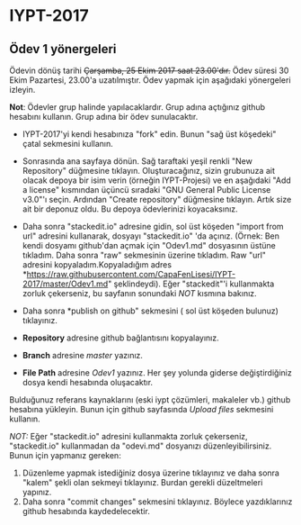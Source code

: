 # IYPT-2017
## Ödev 1 yönergeleri
Ödevin dönüş tarihi ~~Çarşamba,  25 Ekim 2017 saat 23.00'dır.~~ Ödev süresi 30 Ekim Pazartesi, 23.00'a uzatılmıştır.  Ödev yapmak için aşağıdaki yönergeleri izleyin. 

**Not**: Ödevler grup halinde yapılacaklardır. Grup adına açtığınız github hesabını kullanın.  Grup adına bir ödev sunulacaktır. 

* IYPT-2017'yi kendi hesabınıza "fork" edin. Bunun "sağ üst köşedeki" çatal sekmesini kullanın. 
* Sonrasında ana sayfaya dönün. Sağ taraftaki yeşil renkli "New Repository" düğmesine tıklayın. Oluşturacağınız, sizin grubunuza ait olacak depoya bir isim verin (örneğin IYPT-Projesi) ve en aşağıdaki "Add a license" kısmından üçüncü sıradaki "GNU General Public License v3.0"'ı seçin. Ardından "Create repository" düğmesine tıklayın. Artık size ait bir deponuz oldu. Bu depoya ödevlerinizi koyacaksınız.
*  Daha sonra "stackedit.io" adresine gidin,  sol üst köşeden "import from url" adresini kullanarak, dosyayı  "stackedit.io" 'da açınız. (Örnek: Ben kendi dosyamı github'dan açmak için "Odev1.md" dosyasının üstüne tıkladım. Daha sonra "raw" sekmesinin üzerine tıkladım. Raw "url" adresini kopyaladım.Kopyaladığım adres *https://raw.githubusercontent.com/CapaFenLisesi/IYPT-2017/master/Odev1.md" şeklindeydi). Eğer "stackedit"'i kullanmakta zorluk çekerseniz, bu sayfanın sonundaki *NOT* kısmına bakınız. 

* Daha sonra *publish on github" sekmesini ( sol üst köşeden bulunuz) tıklayınız. 
* **Repository** adresine github bağlantısını kopyalayınız. 
* **Branch** adresine *master* yazınız.
* **File Path** adresine *Odev1* yazınız. 
Her şey yolunda giderse değiştirdiğiniz dosya kendi hesabında oluşacaktır. 

Bulduğunuz referans kaynaklarını (eski iypt çözümleri, makaleler vb.) github hesabına yükleyin. Bunun için github sayfasında *Upload files* sekmesini kullanın. 

*NOT:*
Eğer "stackedit.io" adresini kullanmakta zorluk çekerseniz, "stackedit.io" kullanmadan da "odevi.md" dosyanızı düzenleyibilirsiniz. Bunun için yapmanız gereken:
1. Düzenleme yapmak istediğiniz dosya üzerine tıklayınız ve daha sonra "kalem" şekli olan sekmeyi tıklayınız. Burdan gerekli düzeltmeleri yapınız.
2. Daha sonra "commit changes" sekmesini tıklayınız. Böylece yazdıklarınız github hesabında kaydedelecektir. 





